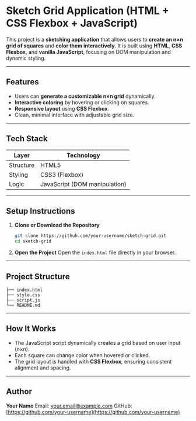 # Sketch Grid Application (HTML + CSS Flexbox + JavaScript)

This project is a **sketching application** that allows users to **create an n×n grid of squares** and **color them interactively**.
It is built using **HTML**, **CSS Flexbox**, and **vanilla JavaScript**, focusing on DOM manipulation and dynamic styling.

---

## Features

* Users can **generate a customizable n×n grid** dynamically.
* **Interactive coloring** by hovering or clicking on squares.
* **Responsive layout** using **CSS Flexbox**.
* Clean, minimal interface with adjustable grid size.

---

## Tech Stack

| Layer     | Technology                    |
| --------- | ----------------------------- |
| Structure | HTML5                         |
| Styling   | CSS3 (Flexbox)                |
| Logic     | JavaScript (DOM manipulation) |

---

## Setup Instructions

1. **Clone or Download the Repository**

   ```bash
   git clone https://github.com/your-username/sketch-grid.git
   cd sketch-grid
   ```

2. **Open the Project**
   Open the `index.html` file directly in your browser.

---

## Project Structure

```
├── index.html
├── style.css
├── script.js
└── README.md
```

---

## How It Works

* The JavaScript script dynamically creates a grid based on user input (n×n).
* Each square can change color when hovered or clicked.
* The grid layout is handled with **CSS Flexbox**, ensuring consistent alignment and spacing.

---

## Author

**Your Name**
Email: [your.email@example.com](mailto:your.email@example.com)
GitHub: [https://github.com/your-username](https://github.com/your-username)

